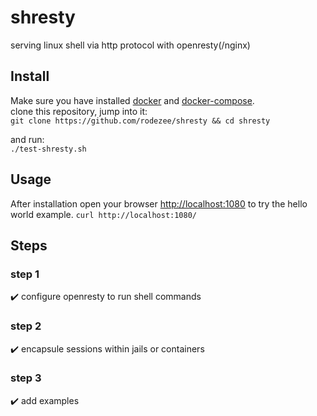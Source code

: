 # shresty

serving linux shell via http protocol with openresty(/nginx) 

## Install
Make sure you have installed [docker](https://docs.docker.com/get-docker/) and [docker-compose](https://docs.docker.com/compose/install/).  
clone this repository, jump into it:  
``
git clone https://github.com/rodezee/shresty && cd shresty
``
  
and run:  
``
./test-shresty.sh
``
  
## Usage
After installation open your browser [http://localhost:1080](http://localhost:1080) to try the hello world example.
``
curl http://localhost:1080/
``
  
## Steps

### step 1
:heavy_check_mark: configure openresty to run shell commands

### step 2
:heavy_check_mark: encapsule sessions within jails or containers

### step 3
:heavy_check_mark: add examples
